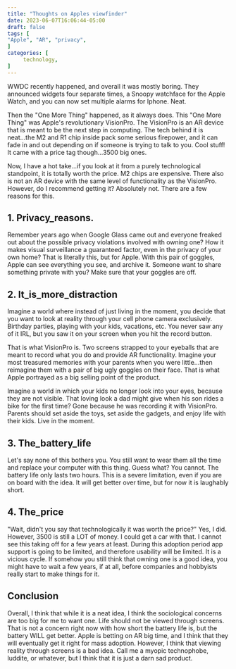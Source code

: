 ```yaml
---
title: "Thoughts on Apples viewfinder"
date: 2023-06-07T16:06:44-05:00
draft: false
tags: [
"Apple", "AR", "privacy",
]
categories: [
     technology, 
]
---
```




WWDC recently happened, and overall it was mostly boring. They announced widgets four separate times, a Snoopy watchface for the Apple Watch, and you can now set multiple alarms for Iphone. Neat.

Then the "One More Thing" happened, as it always does. This "One More Thing" was Apple's revolutionary VisionPro. The VisionPro is an AR device that is meant to be the next step in computing. The tech behind it is neat...the M2 and R1 chip inside pack some serious firepower, and it can fade in and out depending on if someone is trying to talk to you. Cool stuff! It came with a price tag though...3500 big ones.

Now, I have a hot take...if you look at it from a purely technological standpoint, it is totally worth the price. M2 chips are expensive. There also is not an AR device with the same level of functionality as the VisionPro. However, do I recommend getting it? Absolutely not. There are a few reasons for this.

## 1. Privacy_reasons.

Remember years ago when Google Glass came out and everyone freaked out about the possible privacy violations involved with owning one? How it makes visual surveillance a guaranteed factor, even in the privacy of your own home? That is literally this, but for Apple. With this pair of goggles, Apple can see everything you see, and archive it. Someone want to share something private with you? Make sure that your goggles are off.

## 2. It_is_more_distraction

Imagine a world where instead of just living in the moment, you decide that you want to look at reality through your cell phone camera exclusively. Birthday parties, playing with your kids, vacations, etc. You never saw any of it IRL, but you saw it on your screen when you hit the record button. 

That is what VisionPro is. Two screens strapped to your eyeballs that are meant to record what you do and provide AR functionality. Imagine your most treasured memories with your parents when you were little...then reimagine them with a pair of big ugly goggles on their face. That is what Apple portrayed as a big selling point of the product. 

Imagine a world in which your kids no longer look into your eyes, because they are not visible. That loving look a dad might give when his son rides a bike for the first time? Gone because he was recording it with VisionPro. Parents should set aside the toys, set aside the gadgets, and enjoy life with their kids. Live in the moment. 

## 3. The_battery_life

Let's say none of this bothers you. You still want to wear them all the time and replace your computer with this thing. Guess what? You cannot. The battery life only lasts two hours. This is a severe limitation, even if you are on board with the idea. It will get better over time, but for now it is laughably short.

## 4. The_price

"Wait, didn't you say that technologically it was worth the price?" Yes, I did. However, 3500 is still a LOT of money. I could get a car with that. I cannot see this taking off for a few years at least. During this adoption period app support is going to be limited, and therefore usability will be limited. It is a vicious cycle. If somehow you still think that owning one is a good idea, you might have to wait a few years, if at all, before companies and hobbyists really start to make things for it.


## Conclusion

Overall, I think that while it is a neat idea, I think the sociological concerns are too big for me to want one. Life should not be viewed through screens. That is not a concern right now with how short the battery life is, but the battery WILL get better. Apple is betting on AR big time, and I think that they will eventually get it right for mass adoption. However, I think that viewing reality through screens is a bad idea. Call me a myopic technophobe, luddite, or whatever, but I think that it is just a darn sad product.